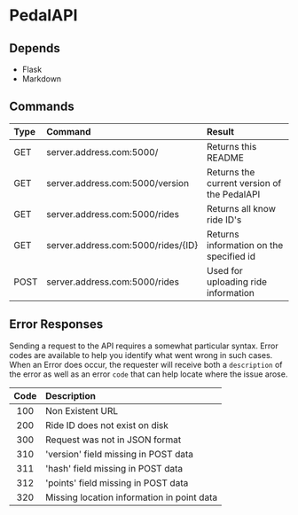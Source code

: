 PedalAPI
========

Depends
-------
* Flask
* Markdown

Commands
--------

| Type | Command                            | Result                                      |
| :----| :----------------------------------| :------------------------------------------ |
| GET  | server.address.com:5000/           | Returns this README                         |
| GET  | server.address.com:5000/version    | Returns the current version of the PedalAPI |
| GET  | server.address.com:5000/rides      | Returns all know ride ID's                  |
| GET  | server.address.com:5000/rides/{ID} | Returns information on the specified id     |
| POST | server.address.com:5000/rides      | Used for uploading ride information         |


Error Responses
---------------
Sending a request to the API requires a somewhat particular syntax. Error codes are available
to help you identify what went wrong in such cases. When an Error does occur, the requester will
receive both a `description` of the error as well as an error `code` that can help locate where
the issue arose.

| Code  | Description                                |
| :---: | :-----------                               |
| 100   | Non Existent URL                           |
| 200   | Ride ID does not exist on disk             |
| 300   | Request was not in JSON format             |
| 310   | 'version' field missing in POST data       |
| 311   | 'hash' field missing in POST data          |
| 312   | 'points' field missing in POST data        |
| 320   | Missing location information in point data |










